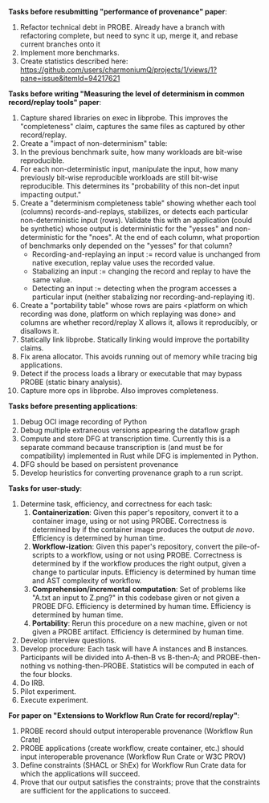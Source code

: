 **Tasks before resubmitting "performance of provenance" paper**:

1. Refactor technical debt in PROBE. Already have a branch with refactoring complete, but need to sync it up, merge it, and rebase current branches onto it
2. Implement more benchmarks.
3. Create statistics described here: https://github.com/users/charmoniumQ/projects/1/views/1?pane=issue&itemId=94217621

**Tasks before writing "Measuring the level of determinism in common record/replay tools" paper**:

1. Capture shared libraries on exec in libprobe. This improves the "completeness" claim, captures the same files as captured by other record/replay.
2. Create a "impact of non-determinism" table:
  1. In the previous benchmark suite, how many workloads are bit-wise reproducible.
  2. For each non-deterministic input, manipulate the input, how many previously bit-wise reproducible workloads are still bit-wise reproducible. This determines its "probability of this non-det input impacting output."
3. Create a "determinism completeness table" showing whether each tool (columns) records-and-replays, stabilizes, or detects each particular non-deterministic input (rows). Validate this with an application (could be synthetic) whose output is deterministic for the "yesses" and non-deterministic for the "noes". At the end of each column, what proportion of benchmarks only depended on the "yesses" for that column?
   - Recording-and-replaying an input := record value is unchanged from native execution, replay value uses the recorded value. 
   - Stabalizing an input := changing the record and replay to have the same value.
   - Detecting an input := detecting when the program accesses a particular input (neither stabalizing nor recording-and-replaying it).
4. Create a "portability table" whose rows are pairs <platform on which recording was done, platform on which replaying was done> and columns are whether record/replay X allows it, allows it reproducibly, or disallows it.
5. Statically link libprobe. Statically linking would improve the portability claims.
6. Fix arena allocator. This avoids running out of memory while tracing big applications.
7. Detect if the process loads a library or executable that may bypass PROBE (static binary analysis).
8. Capture more ops in libprobe. Also improves completeness.

**Tasks before presenting applications**:

1. Debug OCI image recording of Python
2. Debug multiple extraneous versions appearing the dataflow graph
3. Compute and store DFG at transcription time. Currently this is a separate command because transcription is (and must be for compatibility) implemented in Rust while DFG is implemented in Python.
4. DFG should be based on persistent provenance
5. Develop heuristics for converting provenance graph to a run script.

**Tasks for user-study**:

1. Determine task, efficiency, and correctness for each task:
   1. **Containerization**: Given this paper's repository, convert it to a container image, using or not using PROBE. Correctness is determined by if the container image produces the output _de novo_. Efficiency is determined by human time.
   2. **Workflow-ization**: Given this paper's repository, convert the pile-of-scripts to a workflow, using or not using PROBE. Correctness is determined by if the workflow produces the right output, given a change to particular inputs. Efficiency is determined by human time and AST complexity of workflow.
   3. **Comprehension/incremental computation**: Set of problems like "A.txt an input to Z.png?" in this codebase given or not given a PROBE DFG. Efficiency is determined by human time. Efficiency is determined by human time.
   4. **Portability**: Rerun this procedure on a new machine, given or not given a PROBE artifact. Efficiency is determined by human time.
2. Develop interview questions.
3. Develop procedure: Each task will have A instances and B instances. Participants will be divided into A-then-B vs B-then-A; and PROBE-then-nothing vs nothing-then-PROBE. Statistics will be computed in each of the four blocks.
4. Do IRB.
5. Pilot experiment.
6. Execute experiment.

**For paper on "Extensions to Workflow Run Crate for record/replay"**:

1. PROBE record should output interoperable provenance (Workflow Run Crate)
2. PROBE applications (create workflow, create container, etc.) should input interoperable provenance (Workflow Run Crate or W3C PROV)
3. Define constraints (SHACL or ShEx) for Workflow Run Crate data for which the applications will succeed.
4. Prove that our output satisfies the constraints; prove that the constraints are sufficient for the applications to succeed.

